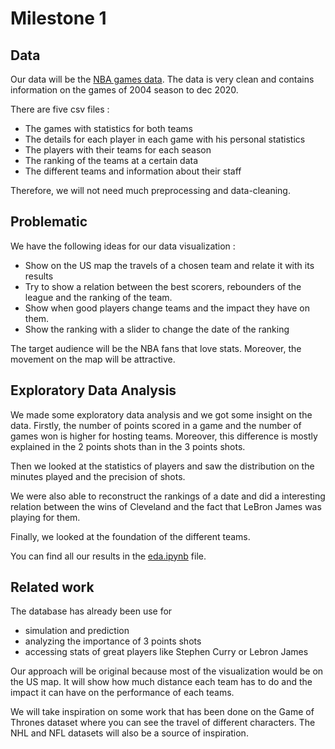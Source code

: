 # Milestone 1

## Data
Our data will be the [NBA games data](https://www.kaggle.com/datasets/nathanlauga/nba-games?select=ranking.csv). The data is very clean and contains information on the games of 2004 season to dec 2020.

There are five csv files :
- The games with statistics for both teams
- The details for each player in each game with his personal statistics
- The players with their teams for each season
- The ranking of the teams at a certain data
- The different teams and information about their staff

Therefore, we will not need much preprocessing and data-cleaning.

## Problematic
We have the following ideas for our data visualization :
- Show on the US map the travels of a chosen team and relate it with its results
- Try to show a relation between the best scorers, rebounders of the league and the ranking of the team.
- Show when good players change teams and the impact they have on them.
- Show the ranking with a slider to change the date of the ranking

The target audience will be the NBA fans that love stats. Moreover, the movement on the map will be attractive.


## Exploratory Data Analysis
We made some exploratory data analysis and we got some insight on the data. Firstly, the number of points scored in a game and the number of games won is higher for hosting teams. Moreover, this difference is mostly explained in the 2 points shots than in the 3 points shots.

Then we looked at the statistics of players and saw the distribution on the minutes played and the precision of shots.

We were also able to reconstruct the rankings of a date and did a interesting relation between the wins of Cleveland and the fact that LeBron James was playing for them.

Finally, we looked at the foundation of the different teams.

You can find all our results in the [eda.ipynb](eda/eda_nb.ipynb) file.

## Related work
The database has already been use for
- simulation and prediction
- analyzing the importance of 3 points shots
- accessing stats of great players like Stephen Curry or Lebron James

Our approach will be original because most of the visualization would be on the US map. It will show how much distance each team has to do and the impact it can have on the performance of each teams.

We will take inspiration on some work that has been done on the Game of Thrones dataset where you can see the travel of different characters. The NHL and NFL datasets will also be a source of inspiration.
